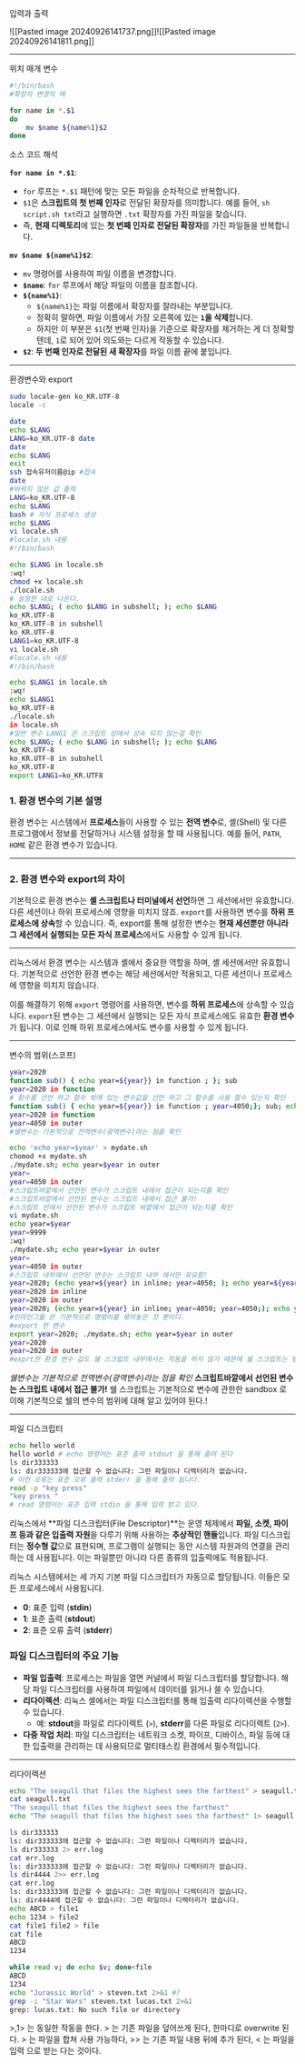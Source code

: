 입력과 출력 

![[Pasted image 20240926141737.png]]![[Pasted image 20240926141811.png]]


----
위치 매개 변수 

```bash title="위치 매개 변수"
#!/bin/bash
#확장자 변경의 예 

for name in *.$1 
do 
	mv $name ${name%1}$2
done 

```

소스 코드 해석

**`for name in *.$1`**:

- `for` 루프는 `*.$1` 패턴에 맞는 모든 파일을 순차적으로 반복합니다.
- `$1`은 **스크립트의 첫 번째 인자**로 전달된 확장자를 의미합니다. 예를 들어, `sh script.sh txt`라고 실행하면 `.txt` 확장자를 가진 파일을 찾습니다.
- 즉, **현재 디렉토리**에 있는 **첫 번째 인자로 전달된 확장자**를 가진 파일들을 반복합니다.

**`mv $name ${name%1}$2`**:

- `mv` 명령어를 사용하여 파일 이름을 변경합니다.
- **`$name`**: `for` 루프에서 해당 파일의 이름을 참조합니다.
- **`${name%1}`**:
    - `${name%1}`는 파일 이름에서 확장자를 잘라내는 부분입니다.
    - 정확히 말하면, 파일 이름에서 가장 오른쪽에 있는 **`1`을 삭제**합니다.
    - 하지만 이 부분은 `$1`(첫 번째 인자)을 기준으로 확장자를 제거하는 게 더 정확할 텐데, `1`로 되어 있어 의도와는 다르게 작동할 수 있습니다.
- **`$2`**: **두 번째 인자로 전달된 새 확장자**를 파일 이름 끝에 붙입니다.

---
환경변수와 export 

```bash title="환경변수와 export"
sudo locale-gen ko_KR.UTF-8 
locale -c 

date 
echo $LANG 
LANG=ko_KR.UTF-8 date 
date 
echo $LANG 
exit
ssh 접속유저이름@ip #접속 
date 
#바뀌지 않은 값 출력 
LANG=ko_KR.UTF-8
echo $LANG
bash # 자식 프로세스 생성 
echo $LANG 
vi locale.sh 
#locale.sh 내용 
#!/bin/bash 

echo $LANG in locale.sh
:wq!
chmod +x locale.sh 
./locale.sh 
# 설정한 대로 나온다.
echo $LANG; ( echo $LANG in subshell; ); echo $LANG 
ko_KR.UTF-8 
ko_KR.UTF-8 in subshell
ko_KR.UTF-8 
LANG1=ko_KR.UTF-8 
vi locale.sh
#locale.sh 내용 
#!/bin/bash 

echo $LANG1 in locale.sh
:wq!
echo $LANG1 
ko_KR.UTF-8 
./locale.sh 
in locale.sh 
#일반 변수 LANG1 은 스크립트 상에서 상속 되지 않는걸 확인 
echo $LANG; ( echo $LANG in subshell; ); echo $LANG 
ko_KR.UTF-8 
ko_KR.UTF-8 in subshell
ko_KR.UTF-8 
export LANG1=ko_KR.UTF8
```

### 1. **환경 변수의 기본 설명**

환경 변수는 시스템에서 **프로세스**들이 사용할 수 있는 **전역 변수**로, 셸(Shell) 및 다른 프로그램에서 정보를 전달하거나 시스템 설정을 할 때 사용됩니다. 예를 들어, `PATH`, `HOME` 같은 환경 변수가 있습니다.

---

### 2. **환경 변수와 export의 차이**

기본적으로 환경 변수는 **셸 스크립트나 터미널에서 선언**하면 그 세션에서만 유효합니다. 다른 세션이나 하위 프로세스에 영향을 미치지 않죠.
`export`를 사용하면 변수를 **하위 프로세스에 상속**할 수 있습니다. 즉, export를 통해 설정한 변수는 **현재 세션뿐만 아니라 그 세션에서 실행되는 모든 자식 프로세스**에서도 사용할 수 있게 됩니다.

---

리눅스에서 환경 변수는 시스템과 셸에서 중요한 역할을 하며, 셸 세션에서만 유효합니다. 기본적으로 선언한 환경 변수는 해당 세션에서만 적용되고, 다른 세션이나 프로세스에 영향을 미치지 않습니다.

이를 해결하기 위해 `export` 명령어를 사용하면, 변수를 **하위 프로세스**에 상속할 수 있습니다. `export`된 변수는 그 세션에서 실행되는 모든 자식 프로세스에도 유효한 **환경 변수**가 됩니다. 이로 인해 하위 프로세스에서도 변수를 사용할 수 있게 됩니다.



----
변수의 범위(스코프)

```bash title="변수의 범위(스코프)
year=2020
function sub() { echo year=${year}} in function ; }; sub
year=2020 in function 
# 함수를 선언 하고 함수 밖에 있는 변수값을 선언 하고 그 함수를 사용 할수 있는지 확인 
function sub() { echo year=${year}} in function ; year=4050;}; sub; echo year=${year} in outer
year=2020 in function 
year=4050 in outer
#쉘변수는 기본적으로 전역변수(광역변수)라는 점을 확인

echo 'echo year=$year' > mydate.sh 
chomod +x mydate.sh 
./mydate.sh; echo year=$year in outer 
year=
year=4050 in outer
#스크립트바깥에서 선언된 변수가 스크립트 내에서 접근이 되는지를 확인
#스크립트바깥에서 선언된 변수는 스크립트 내에서 접근 불가!
#스크립트 안에서 선언된 변수가 스크립트 바깥에서 접근이 되는지를 확인 
vi mydate.sh 
echo year=$year
year=9999
:wq!
./mydate.sh; echo year=$year in outer 
year=
year=4050 in outer
#스크립트 내부에서 선언된 변수는 스크립트 내부 에서만 유요함!
year=2020; (echo year=${year} in inline; year=4050; ); echo year=${year} in outer
year=2020 in inline
year=2020 in outer
year=2020; (echo year=${year} in inline; year=4050; year=4050;); echo year=${year} in outer
#인라인그룹 은 기본적으로 명령어를 묶어놓은 것 뿐이다.
#export 한 변수 
export year=2020; ./mydate.sh; echo year=$year in outer
year=2020
year=2020 in outer
#exprt한 환경 변수 값도 쉘 스크립트 내부에서는 작동을 하지 않기 때문에 쉘 스크립트는 별도로 분리된 공간(sandbox)라고 생각하면 편하다.
```
*쉘변수는 기본적으로 전역변수(광역변수)라는 점을 확인*
**스크립트바깥에서 선언된 변수는 스크립트 내에서 접근 불가!**
쉘 스크립트는 기본적으로 변수에 관한한 sandbox 로 이해 
기본적으로 쉘의 변수의 범위에 대해 알고 있어야 된다.!

---
파일 디스크립터 

```bash title="파일 디스크립터"
echo hello world 
hello world # echo 명령어는 표준 출력 stdout 을 통해 출려 된다
ls dir333333
ls: dir333333에 접근할 수 없습니다: 그런 파일이나 디렉터리가 없습니다.
# 이런 오류는 표준 오류 출력 stderr 을 통해 출력 됩니다.
read -p "key press"
"key press "
# read 명령어는 표준 입력 stdin 을 통해 입력 받고 있다.
```

리눅스에서 **파일 디스크립터(File Descriptor)**는 운영 체제에서 **파일, 소켓, 파이프 등과 같은 입출력 자원**을 다루기 위해 사용하는 **추상적인 핸들**입니다. 파일 디스크립터는 **정수형 값**으로 표현되며, 프로그램이 실행되는 동안 시스템 자원과의 연결을 관리하는 데 사용됩니다. 이는 파일뿐만 아니라 다른 종류의 입출력에도 적용됩니다.

리눅스 시스템에서는 세 가지 기본 파일 디스크립터가 자동으로 할당됩니다. 이들은 모든 프로세스에서 사용됩니다.

- **0**: 표준 입력 (**stdin**)
- **1**: 표준 출력 (**stdout**)
- **2**: 표준 오류 출력 (**stderr**)

### **파일 디스크립터의 주요 기능**

- **파일 입출력**: 프로세스는 파일을 열면 커널에서 파일 디스크립터를 할당합니다. 해당 파일 디스크립터를 사용하여 파일에서 데이터를 읽거나 쓸 수 있습니다.
- **리다이렉션**: 리눅스 셸에서는 파일 디스크립터를 통해 입출력 리다이렉션을 수행할 수 있습니다.
    - 예: **stdout**을 파일로 리다이렉트 (`>`), **stderr**를 다른 파일로 리다이렉트 (`2>`).
- **다중 작업 처리**: 파일 디스크립터는 네트워크 소켓, 파이프, 디바이스, 파일 등에 대한 입출력을 관리하는 데 사용되므로 멀티태스킹 환경에서 필수적입니다.


---

리다이렉션

```bash title="리다이렉션"
echo "The seagull that files the highest sees the farthest" > seagull.txt # 문자열을 > 파일, 파일에 문자열 내용을 넣는다.
cat seagull.txt 
"The seagull that files the highest sees the farthest"
echo "The seagull that files the highest sees the farthest" 1> seagull.txt 

ls dir333333
ls: dir333333에 접근할 수 없습니다: 그런 파일이나 디렉터리가 없습니다.
ls dir333333 2> err.log 
cat err.log 
ls: dir333333에 접근할 수 없습니다: 그런 파일이나 디렉터리가 없습니다.
ls dir4444 2>> err.log 
cat err.log 
ls: dir333333에 접근할 수 없습니다: 그런 파일이나 디렉터리가 없습니다.
ls: dir4444에 접근할 수 없습니다: 그런 파일이나 디렉터리가 없습니다.
echo ABCD > file1 
echo 1234 > file2 
cat file1 file2 > file 
cat file 
ABCD
1234 

while read v; do echo $v; done<file 
ABCD
1234
echo "Jurassic World" > steven.txt 2>&1 #?
grep -i "Star Wars" steven.txt lucas.txt 2>&1 
grep: lucas.txt: No such file or directory 

```
 \>,1> 는 동일한 작동을 한다.
	 > 는 기존 파일을 덮어쓰게 된다, 한마디로 overwrite 된다.
	 > 는 파일을 합쳐 사용 가능하다, 
	 >> 는 기존 파일 내용 뒤에 추가 된다, 
	 < 는 파일을 입력 으로 받는 다는 것이다.
